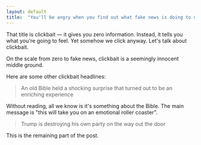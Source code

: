 ```yaml
---
layout: default
title:  "You'll be angry when you find out what fake news is doing to us"
---
```


That title is clickbait — it gives you zero information. Instead, it tells you what you're 
going to feel. Yet somehow we click anyway. Let's talk about clickbait.

On the scale from zero to fake news, clickbait is a seemingly innocent middle ground. 

Here are some other clickbait headlines:

> An old Bible held a shocking surprise that turned out to be an enriching experience

Without reading, all we know is it's something about the Bible. The main message is 
"this will take you on an emotional roller coaster".

> Trump is destroying his own party on the way out the door




This is the remaining part of the post.

